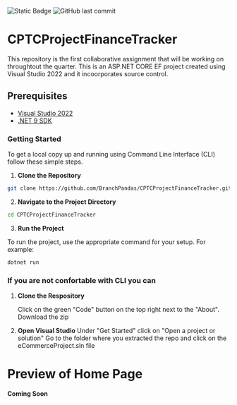 ![Static Badge](https://img.shields.io/badge/Work_in_Progress-8A2BE2)
![GitHub last commit](https://img.shields.io/github/last-commit/BranchPandas/CPTCProjectFinanceTracker)

# CPTCProjectFinanceTracker
This repository is the first collaborative assignment that will be working on throughtout the quarter. 
This is an ASP.NET CORE EF  project created using Visual Studio 2022 and it incoorporates source control.

## Prerequisites
- [Visual Studio 2022](https://visualstudio.microsoft.com/vs/)
- [.NET 9 SDK](https://dotnet.microsoft.com/en-us/download/dotnet/9.0)

### Getting Started
To get a local copy up and running using Command Line Interface (CLI) follow these simple steps.

1. **Clone the Repository**

```sh
git clone https://github.com/BranchPandas/CPTCProjectFinanceTracker.git
```

2. **Navigate to the Project Directory**

```sh
cd CPTCProjectFinanceTracker
```

3. **Run the Project**

To run the project, use the appropriate command for your setup. For example:

```sh
dotnet run
```

### If you are not confortable with CLI you can 

1. **Clone the Respository**
   
   Click on the green "Code" button on the top right next to the "About".
   Download the zip
   
3. **Open Visual Studio**
      Under "Get Started" click on "Open a project or solution"
      Go to the folder where you extracted the repo and click on the eCommerceProject.sln file


# Preview of Home Page
**Coming Soon**

